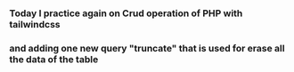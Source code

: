 ### Today I practice again on Crud operation of PHP with tailwindcss 

### and adding one new query "truncate" that is used for erase all the data of the table
